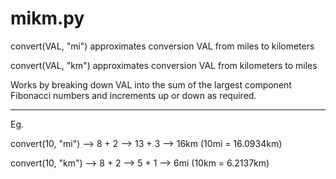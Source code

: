 # mikm.py
convert(VAL, "mi") approximates conversion VAL from miles to kilometers

convert(VAL, "km") approximates conversion VAL from kilometers to miles

Works by breaking down VAL into the sum of the largest component Fibonacci numbers and increments up or down as required.

---

Eg.

convert(10, "mi") --> 8 + 2 --> 13 + 3 --> 16km (10mi = 16.0934km)

convert(10, "km") --> 8 + 2 --> 5 + 1 --> 6mi (10km = 6.2137km)
